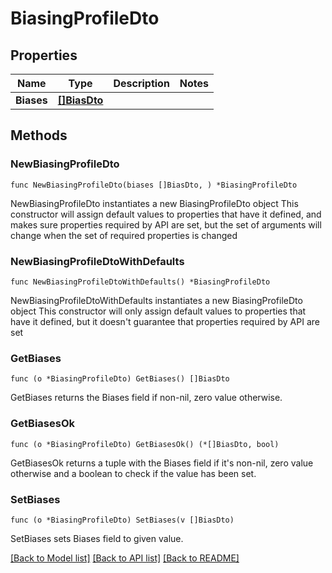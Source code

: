 # BiasingProfileDto

## Properties

Name | Type | Description | Notes
------------ | ------------- | ------------- | -------------
**Biases** | [**[]BiasDto**](BiasDto.md) |  | 

## Methods

### NewBiasingProfileDto

`func NewBiasingProfileDto(biases []BiasDto, ) *BiasingProfileDto`

NewBiasingProfileDto instantiates a new BiasingProfileDto object
This constructor will assign default values to properties that have it defined,
and makes sure properties required by API are set, but the set of arguments
will change when the set of required properties is changed

### NewBiasingProfileDtoWithDefaults

`func NewBiasingProfileDtoWithDefaults() *BiasingProfileDto`

NewBiasingProfileDtoWithDefaults instantiates a new BiasingProfileDto object
This constructor will only assign default values to properties that have it defined,
but it doesn't guarantee that properties required by API are set

### GetBiases

`func (o *BiasingProfileDto) GetBiases() []BiasDto`

GetBiases returns the Biases field if non-nil, zero value otherwise.

### GetBiasesOk

`func (o *BiasingProfileDto) GetBiasesOk() (*[]BiasDto, bool)`

GetBiasesOk returns a tuple with the Biases field if it's non-nil, zero value otherwise
and a boolean to check if the value has been set.

### SetBiases

`func (o *BiasingProfileDto) SetBiases(v []BiasDto)`

SetBiases sets Biases field to given value.



[[Back to Model list]](../README.md#documentation-for-models) [[Back to API list]](../README.md#documentation-for-api-endpoints) [[Back to README]](../README.md)


